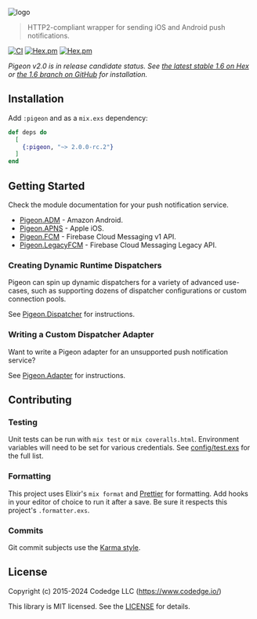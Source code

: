![logo](https://raw.githubusercontent.com/codedge-llc/pigeon/master/docs/logo.png)

> HTTP2-compliant wrapper for sending iOS and Android push notifications.

[![CI](https://github.com/codedge-llc/pigeon/actions/workflows/ci.yml/badge.svg)](https://github.com/codedge-llc/pigeon/actions/workflows/ci.yml)
[![Hex.pm](http://img.shields.io/hexpm/v/pigeon.svg)](https://hex.pm/packages/pigeon)
[![Hex.pm](http://img.shields.io/hexpm/dt/pigeon.svg)](https://hex.pm/packages/pigeon)

_Pigeon v2.0 is in release candidate status. See [the latest stable 1.6 on Hex](https://hex.pm/packages/pigeon)
or [the 1.6 branch on GitHub](https://github.com/codedge-llc/pigeon/tree/v1.6) for installation._

## Installation

Add `:pigeon` and as a `mix.exs` dependency:

```elixir
def deps do
  [
    {:pigeon, "~> 2.0.0-rc.2"}
  ]
end
```

## Getting Started

Check the module documentation for your push notification service.

- [Pigeon.ADM](https://hexdocs.pm/pigeon/2.0.0-rc.2/Pigeon.ADM.html) - Amazon Android.
- [Pigeon.APNS](https://hexdocs.pm/pigeon/2.0.0-rc.2/Pigeon.APNS.html) - Apple iOS.
- [Pigeon.FCM](https://hexdocs.pm/pigeon/2.0.0-rc.2/Pigeon.FCM.html) - Firebase Cloud Messaging v1 API.
- [Pigeon.LegacyFCM](https://hexdocs.pm/pigeon/2.0.0-rc.2/Pigeon.LegacyFCM.html) - Firebase Cloud Messaging Legacy API.

### Creating Dynamic Runtime Dispatchers

Pigeon can spin up dynamic dispatchers for a variety of advanced use-cases, such as
supporting dozens of dispatcher configurations or custom connection pools.

See [Pigeon.Dispatcher](https://hexdocs.pm/pigeon/2.0.0-rc.1/Pigeon.Dispatcher.html) for instructions.

### Writing a Custom Dispatcher Adapter

Want to write a Pigeon adapter for an unsupported push notification service?

See [Pigeon.Adapter](https://hexdocs.pm/pigeon/2.0.0-rc.1/Pigeon.Adapter.html) for instructions.

## Contributing

### Testing

Unit tests can be run with `mix test` or `mix coveralls.html`. Environment variables will need to be set for
various credentials. See [config/test.exs](https://github.com/codedge-llc/pigeon/blob/master/config/test.exs)
for the full list.

### Formatting

This project uses Elixir's `mix format` and [Prettier](https://prettier.io) for formatting.
Add hooks in your editor of choice to run it after a save. Be sure it respects this project's
`.formatter.exs`.

### Commits

Git commit subjects use the [Karma style](http://karma-runner.github.io/5.0/dev/git-commit-msg.html).

## License

Copyright (c) 2015-2024 Codedge LLC (https://www.codedge.io/)

This library is MIT licensed. See the [LICENSE](https://github.com/codedge-llc/pigeon/blob/master/LICENSE) for details.

